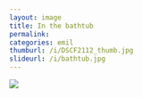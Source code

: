 ```yaml
---
layout: image
title: In the bathtub
permalink: 
categories: emil
thumburl: /i/DSCF2112_thumb.jpg
slideurl: /i/bathtub.jpg
---
```


![]({{site.url}}/i/bathtub.jpg)

